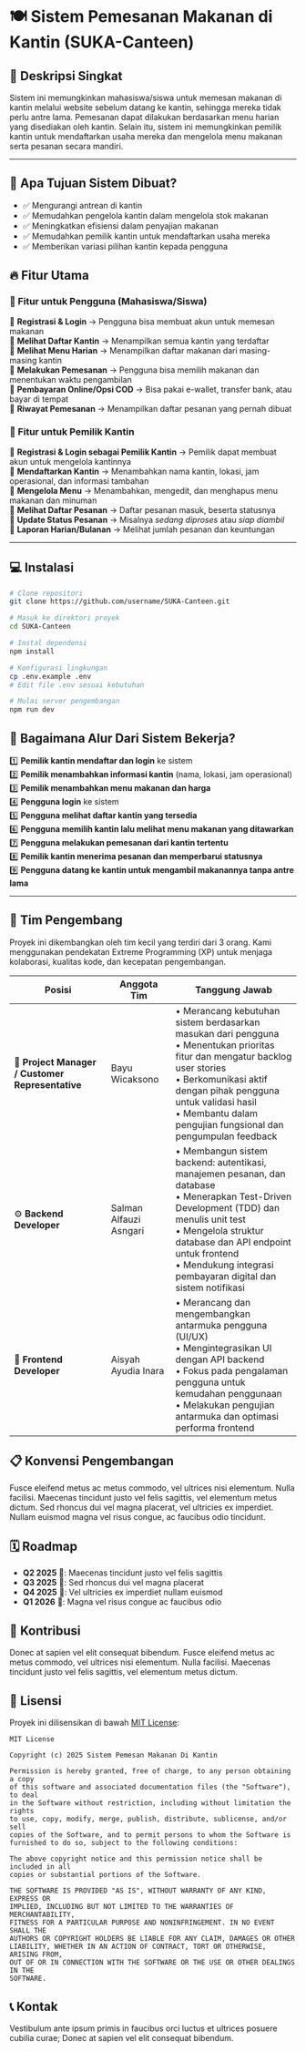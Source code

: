 # 🍽️ Sistem Pemesanan Makanan di Kantin (SUKA-Canteen)

## 📖 Deskripsi Singkat
Sistem ini memungkinkan mahasiswa/siswa untuk memesan makanan di kantin melalui website sebelum datang ke kantin, sehingga mereka tidak perlu antre lama. Pemesanan dapat dilakukan berdasarkan menu harian yang disediakan oleh kantin. Selain itu, sistem ini memungkinkan pemilik kantin untuk mendaftarkan usaha mereka dan mengelola menu makanan serta pesanan secara mandiri.

---

## 🎯 Apa Tujuan Sistem Dibuat?
- ✅ Mengurangi antrean di kantin
- ✅ Memudahkan pengelola kantin dalam mengelola stok makanan
- ✅ Meningkatkan efisiensi dalam penyajian makanan
- ✅ Memudahkan pemilik kantin untuk mendaftarkan usaha mereka
- ✅ Memberikan variasi pilihan kantin kepada pengguna
  
## 🔥 Fitur Utama

### 👥 Fitur untuk Pengguna (Mahasiswa/Siswa)
🔹 **Registrasi & Login** → Pengguna bisa membuat akun untuk memesan makanan  
🔹 **Melihat Daftar Kantin** → Menampilkan semua kantin yang terdaftar  
🔹 **Melihat Menu Harian** → Menampilkan daftar makanan dari masing-masing kantin  
🔹 **Melakukan Pemesanan** → Pengguna bisa memilih makanan dan menentukan waktu pengambilan  
🔹 **Pembayaran Online/Opsi COD** → Bisa pakai e-wallet, transfer bank, atau bayar di tempat  
🔹 **Riwayat Pemesanan** → Menampilkan daftar pesanan yang pernah dibuat  

### 🏪 Fitur untuk Pemilik Kantin
🔹 **Registrasi & Login sebagai Pemilik Kantin** → Pemilik dapat membuat akun untuk mengelola kantinnya  
🔹 **Mendaftarkan Kantin** → Menambahkan nama kantin, lokasi, jam operasional, dan informasi tambahan  
🔹 **Mengelola Menu** → Menambahkan, mengedit, dan menghapus menu makanan dan minuman  
🔹 **Melihat Daftar Pesanan** → Daftar pesanan masuk, beserta statusnya  
🔹 **Update Status Pesanan** → Misalnya *sedang diproses* atau *siap diambil*  
🔹 **Laporan Harian/Bulanan** → Melihat jumlah pesanan dan keuntungan  

---

## 💻 Instalasi
```bash
# Clone repositori
git clone https://github.com/username/SUKA-Canteen.git

# Masuk ke direktori proyek
cd SUKA-Canteen

# Instal dependensi
npm install

# Konfigurasi lingkungan
cp .env.example .env
# Edit file .env sesuai kebutuhan

# Mulai server pengembangan
npm run dev
```

## 🔄 Bagaimana Alur Dari Sistem Bekerja?
1️⃣ **Pemilik kantin mendaftar dan login** ke sistem  
2️⃣ **Pemilik menambahkan informasi kantin** (nama, lokasi, jam operasional)  
3️⃣ **Pemilik menambahkan menu makanan dan harga**  
4️⃣ **Pengguna login** ke sistem  
5️⃣ **Pengguna melihat daftar kantin yang tersedia**  
6️⃣ **Pengguna memilih kantin lalu melihat menu makanan yang ditawarkan**  
7️⃣ **Pengguna melakukan pemesanan dari kantin tertentu**  
8️⃣ **Pemilik kantin menerima pesanan dan memperbarui statusnya**  
9️⃣ **Pengguna datang ke kantin untuk mengambil makanannya tanpa antre lama**  

---

## 👥 Tim Pengembang
Proyek ini dikembangkan oleh tim kecil yang terdiri dari 3 orang. Kami menggunakan pendekatan Extreme Programming (XP) untuk menjaga kolaborasi, kualitas kode, dan kecepatan pengembangan.

| Posisi | Anggota Tim | Tanggung Jawab |
|--------|-------------|----------------|
| 🎯 **Project Manager / Customer Representative** | Bayu Wicaksono | • Merancang kebutuhan sistem berdasarkan masukan dari pengguna<br>• Menentukan prioritas fitur dan mengatur backlog user stories<br>• Berkomunikasi aktif dengan pihak pengguna untuk validasi hasil<br>• Membantu dalam pengujian fungsional dan pengumpulan feedback |
| ⚙️ **Backend Developer** | Salman Alfauzi Asngari | • Membangun sistem backend: autentikasi, manajemen pesanan, dan database<br>• Menerapkan Test-Driven Development (TDD) dan menulis unit test<br>• Mengelola struktur database dan API endpoint untuk frontend<br>• Mendukung integrasi pembayaran digital dan sistem notifikasi |
| 🎨 **Frontend Developer** | Aisyah Ayudia Inara | • Merancang dan mengembangkan antarmuka pengguna (UI/UX)<br>• Mengintegrasikan UI dengan API backend<br>• Fokus pada pengalaman pengguna untuk kemudahan penggunaan<br>• Melakukan pengujian antarmuka dan optimasi performa frontend |

## 📋 Konvensi Pengembangan
Fusce eleifend metus ac metus commodo, vel ultrices nisi elementum. Nulla facilisi. Maecenas tincidunt justo vel felis sagittis, vel elementum metus dictum. Sed rhoncus dui vel magna placerat, vel ultricies ex imperdiet. Nullam euismod magna vel risus congue, ac faucibus odio tincidunt.

## 🗓️ Roadmap
- **Q2 2025** 🌱: Maecenas tincidunt justo vel felis sagittis
- **Q3 2025** 🌿: Sed rhoncus dui vel magna placerat
- **Q4 2025** 🌳: Vel ultricies ex imperdiet nullam euismod
- **Q1 2026** 🌲: Magna vel risus congue ac faucibus odio

## 🤝 Kontribusi
Donec at sapien vel elit consequat bibendum. Fusce eleifend metus ac metus commodo, vel ultrices nisi elementum. Nulla facilisi. Maecenas tincidunt justo vel felis sagittis, vel elementum metus dictum.

## 📜 Lisensi
Proyek ini dilisensikan di bawah [MIT License](LICENSE):

```
MIT License

Copyright (c) 2025 Sistem Pemesan Makanan Di Kantin

Permission is hereby granted, free of charge, to any person obtaining a copy
of this software and associated documentation files (the "Software"), to deal
in the Software without restriction, including without limitation the rights
to use, copy, modify, merge, publish, distribute, sublicense, and/or sell
copies of the Software, and to permit persons to whom the Software is
furnished to do so, subject to the following conditions:

The above copyright notice and this permission notice shall be included in all
copies or substantial portions of the Software.

THE SOFTWARE IS PROVIDED "AS IS", WITHOUT WARRANTY OF ANY KIND, EXPRESS OR
IMPLIED, INCLUDING BUT NOT LIMITED TO THE WARRANTIES OF MERCHANTABILITY,
FITNESS FOR A PARTICULAR PURPOSE AND NONINFRINGEMENT. IN NO EVENT SHALL THE
AUTHORS OR COPYRIGHT HOLDERS BE LIABLE FOR ANY CLAIM, DAMAGES OR OTHER
LIABILITY, WHETHER IN AN ACTION OF CONTRACT, TORT OR OTHERWISE, ARISING FROM,
OUT OF OR IN CONNECTION WITH THE SOFTWARE OR THE USE OR OTHER DEALINGS IN THE
SOFTWARE.
```

## 📞 Kontak
Vestibulum ante ipsum primis in faucibus orci luctus et ultrices posuere cubilia curae; Donec at sapien vel elit consequat bibendum.

